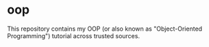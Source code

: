 # oop
This repository contains my OOP (or also known as "Object-Oriented Programming") tutorial across trusted sources.

